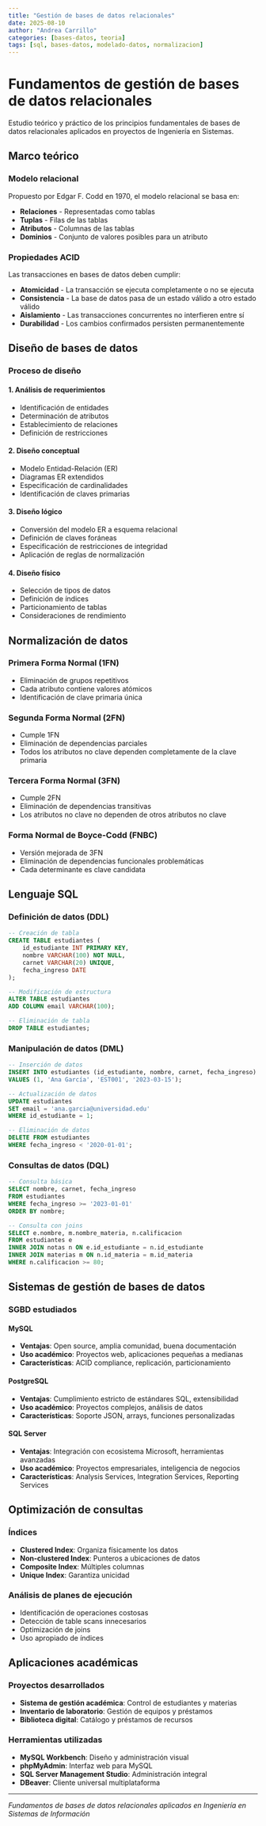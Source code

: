 ```yaml
---
title: "Gestión de bases de datos relacionales"
date: 2025-08-10
author: "Andrea Carrillo"
categories: [bases-datos, teoria]
tags: [sql, bases-datos, modelado-datos, normalizacion]
---
```


# Fundamentos de gestión de bases de datos relacionales

Estudio teórico y práctico de los principios fundamentales de bases de datos relacionales aplicados en proyectos de Ingeniería en Sistemas.

## Marco teórico

### Modelo relacional
Propuesto por Edgar F. Codd en 1970, el modelo relacional se basa en:

- **Relaciones** - Representadas como tablas
- **Tuplas** - Filas de las tablas
- **Atributos** - Columnas de las tablas
- **Dominios** - Conjunto de valores posibles para un atributo

### Propiedades ACID
Las transacciones en bases de datos deben cumplir:

- **Atomicidad** - La transacción se ejecuta completamente o no se ejecuta
- **Consistencia** - La base de datos pasa de un estado válido a otro estado válido
- **Aislamiento** - Las transacciones concurrentes no interfieren entre sí
- **Durabilidad** - Los cambios confirmados persisten permanentemente

## Diseño de bases de datos

### Proceso de diseño

#### 1. Análisis de requerimientos
- Identificación de entidades
- Determinación de atributos
- Establecimiento de relaciones
- Definición de restricciones

#### 2. Diseño conceptual
- Modelo Entidad-Relación (ER)
- Diagramas ER extendidos
- Especificación de cardinalidades
- Identificación de claves primarias

#### 3. Diseño lógico
- Conversión del modelo ER a esquema relacional
- Definición de claves foráneas
- Especificación de restricciones de integridad
- Aplicación de reglas de normalización

#### 4. Diseño físico
- Selección de tipos de datos
- Definición de índices
- Particionamiento de tablas
- Consideraciones de rendimiento

## Normalización de datos

### Primera Forma Normal (1FN)
- Eliminación de grupos repetitivos
- Cada atributo contiene valores atómicos
- Identificación de clave primaria única

### Segunda Forma Normal (2FN)
- Cumple 1FN
- Eliminación de dependencias parciales
- Todos los atributos no clave dependen completamente de la clave primaria

### Tercera Forma Normal (3FN)
- Cumple 2FN
- Eliminación de dependencias transitivas
- Los atributos no clave no dependen de otros atributos no clave

### Forma Normal de Boyce-Codd (FNBC)
- Versión mejorada de 3FN
- Eliminación de dependencias funcionales problemáticas
- Cada determinante es clave candidata

## Lenguaje SQL

### Definición de datos (DDL)
```sql
-- Creación de tabla
CREATE TABLE estudiantes (
    id_estudiante INT PRIMARY KEY,
    nombre VARCHAR(100) NOT NULL,
    carnet VARCHAR(20) UNIQUE,
    fecha_ingreso DATE
);

-- Modificación de estructura
ALTER TABLE estudiantes 
ADD COLUMN email VARCHAR(100);

-- Eliminación de tabla
DROP TABLE estudiantes;
```

### Manipulación de datos (DML)
```sql
-- Inserción de datos
INSERT INTO estudiantes (id_estudiante, nombre, carnet, fecha_ingreso)
VALUES (1, 'Ana García', 'EST001', '2023-03-15');

-- Actualización de datos
UPDATE estudiantes 
SET email = 'ana.garcia@universidad.edu'
WHERE id_estudiante = 1;

-- Eliminación de datos
DELETE FROM estudiantes 
WHERE fecha_ingreso < '2020-01-01';
```

### Consultas de datos (DQL)
```sql
-- Consulta básica
SELECT nombre, carnet, fecha_ingreso
FROM estudiantes
WHERE fecha_ingreso >= '2023-01-01'
ORDER BY nombre;

-- Consulta con joins
SELECT e.nombre, m.nombre_materia, n.calificacion
FROM estudiantes e
INNER JOIN notas n ON e.id_estudiante = n.id_estudiante
INNER JOIN materias m ON n.id_materia = m.id_materia
WHERE n.calificacion >= 80;
```

## Sistemas de gestión de bases de datos

### SGBD estudiados

#### MySQL
- **Ventajas**: Open source, amplia comunidad, buena documentación
- **Uso académico**: Proyectos web, aplicaciones pequeñas a medianas
- **Características**: ACID compliance, replicación, particionamiento

#### PostgreSQL
- **Ventajas**: Cumplimiento estricto de estándares SQL, extensibilidad
- **Uso académico**: Proyectos complejos, análisis de datos
- **Características**: Soporte JSON, arrays, funciones personalizadas

#### SQL Server
- **Ventajas**: Integración con ecosistema Microsoft, herramientas avanzadas
- **Uso académico**: Proyectos empresariales, inteligencia de negocios
- **Características**: Analysis Services, Integration Services, Reporting Services

## Optimización de consultas

### Índices
- **Clustered Index**: Organiza físicamente los datos
- **Non-clustered Index**: Punteros a ubicaciones de datos
- **Composite Index**: Múltiples columnas
- **Unique Index**: Garantiza unicidad

### Análisis de planes de ejecución
- Identificación de operaciones costosas
- Detección de table scans innecesarios
- Optimización de joins
- Uso apropiado de índices

## Aplicaciones académicas

### Proyectos desarrollados
- **Sistema de gestión académica**: Control de estudiantes y materias
- **Inventario de laboratorio**: Gestión de equipos y préstamos
- **Biblioteca digital**: Catálogo y préstamos de recursos

### Herramientas utilizadas
- **MySQL Workbench**: Diseño y administración visual
- **phpMyAdmin**: Interfaz web para MySQL
- **SQL Server Management Studio**: Administración integral
- **DBeaver**: Cliente universal multiplataforma

---

*Fundamentos de bases de datos relacionales aplicados en Ingeniería en Sistemas de Información*
